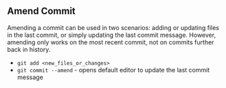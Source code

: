 ## Amend Commit

Amending a commit can be used in two scenarios: adding or updating files in the last commit, or simply updating the last
commit message. However, amending only works on the most recent commit, not on commits further back in history.

- `git add <new_files_or_changes>`
- `git commit --amend` - opens default editor to update the last commit message
